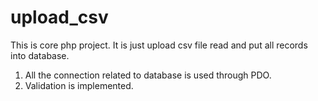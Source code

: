 # upload_csv
This is core php project. It is just upload csv file read and put all records into database.
1. All the connection related to database is used through PDO.
2. Validation is implemented.
 
